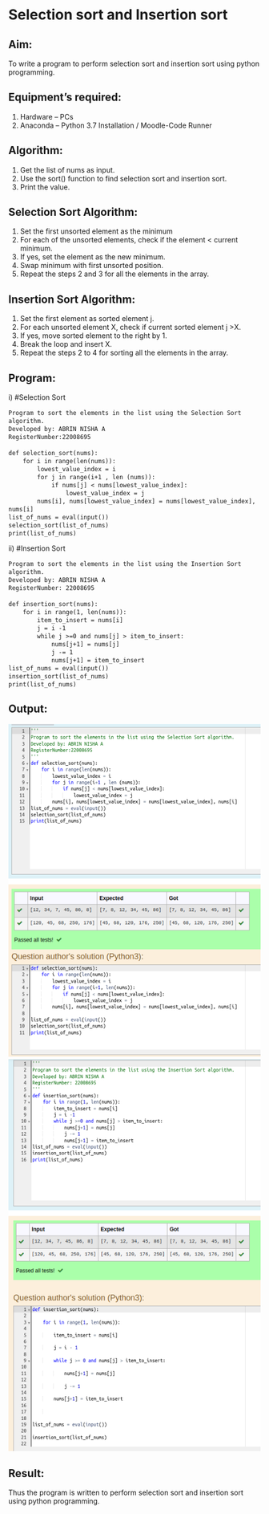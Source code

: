 # Selection sort and Insertion sort
## Aim:
To write a program to perform selection sort and insertion sort using python programming.

## Equipment’s required:
1.	Hardware – PCs
2.	Anaconda – Python 3.7 Installation / Moodle-Code Runner

## Algorithm:
1. Get the list of nums as input.
2. Use the sort() function to find selection sort and insertion sort.
3. Print the value.

## Selection Sort Algorithm:
1.	Set the first unsorted element as the minimum
2.	For each of the unsorted elements, check if the element < current minimum.
3.	If yes, set the element as the new minimum.
4.	Swap minimum with first unsorted position.
5.	Repeat the steps 2 and 3 for all the elements in the array.

## Insertion Sort Algorithm:
1.	Set the first element as sorted element j.
2.	For each unsorted element X, check if current sorted element j >X.
3.	If yes, move sorted element to the right by 1.
4.	Break the loop and insert X.
5.	Repeat the steps 2 to 4 for sorting all the elements in the array.

## Program:
i)	#Selection Sort
```
Program to sort the elements in the list using the Selection Sort algorithm.
Developed by: ABRIN NISHA A
RegisterNumber:22008695 

def selection_sort(nums):
    for i in range(len(nums)):
        lowest_value_index = i
        for j in range(i+1 , len (nums)):
            if nums[j] < nums[lowest_value_index]:
                lowest_value_index = j
        nums[i], nums[lowest_value_index] = nums[lowest_value_index], nums[i]
list_of_nums = eval(input())
selection_sort(list_of_nums)
print(list_of_nums)
```

ii)	#Insertion Sort
```
Program to sort the elements in the list using the Insertion Sort algorithm.
Developed by: ABRIN NISHA A
RegisterNumber: 22008695

def insertion_sort(nums):
    for i in range(1, len(nums)):
        item_to_insert = nums[i]
        j = i -1
        while j >=0 and nums[j] > item_to_insert:
            nums[j+1] = nums[j]
            j -= 1
            nums[j+1] = item_to_insert
list_of_nums = eval(input())
insertion_sort(list_of_nums)
print(list_of_nums)
```

## Output:
![](s1.png)
![](s2.png)

## Result:
Thus the program is written to perform selection sort and insertion sort using python programming.
